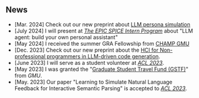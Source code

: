 ## News
- [Mar. 2024] Check out our new preprint about [LLM persona simulation](https://arxiv.org/pdf/2305.08195.pdf)
- [July 2024] I will present at *[The EPIC SPICE Intern Program](https://rprc.gmu.edu/)* about "LLM agent: build your own personal assistant"
- [May 2024] I received the summer GRA Fellowship from [CHAMP GMU](https://cahmp.gmu.edu/)
- [Dec. 2023] Check out our new preprint about the [HCI for Non-professional programmers in LLM-driven code generation](https://arxiv.org/pdf/2405.10250v3).
- [June 2023] I will serve as a student volunteer at *[ACL 2023](https://2023.aclweb.org/)*.
- [May 2023] I was granted the "[Graduate Student Travel Fund (GSTF)](https://graduate.gmu.edu/financial-support/conference-travel-funding)" from *GMU*.
- [May. 2023] Our paper "Learning to Simulate Natural Language Feedback for Interactive Semantic Parsing" is accepted to *[ACL 2023](https://2023.aclweb.org/)*.